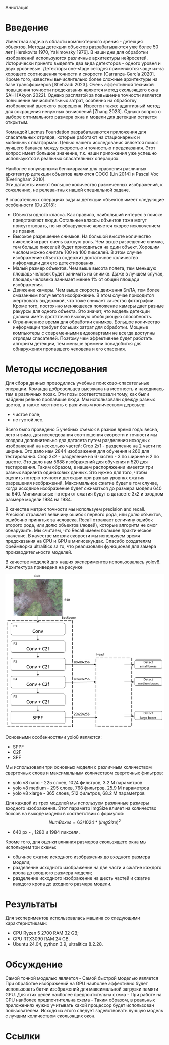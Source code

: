 Аннотация 

# Введение

Известная задача в области компьютерного зрения - детекция объектов. 
Методы детекции объектов разрабатываются уже более 50 лет [Herskovits 1970, Yakimovsky 1976]. 
В наши дни для обработки изображений используются различные архитектуры нейросетей. 
Исторически принято выделять два вида детекторов - одного уровня и двух уровневые. 
Детекторы one-stage сегодня применяются чаще из-за хорошего соотношения точности и скорости [Carranza-García 2020]. 
Кроме того, известны вычислительно более сложные архитектуры на базе трансформеров [Shehzadi 2023]. 
Очень эффективной техникой повышения точности предсказания является метод скользящего окна SAHI [Akyon 2022]. 
Однако расплатой за повышение точности является повышение вычислительных затрат, особенно на обработку изображений высокого разрешеня. 
Известен также адаптивный метод для сокращения ненужных вычислений [Zhang 2023]. 
Однако вопрос о выборе оптимального размера окна и модели для детекции остается открытым.  

Командой Lacmus Foundation разрабатываются приложения для спасательных отрядов, которые работают на стационарных и мобильных платформах. 
Целью нашего исследования является поиск лучшего баланса между скоростью и точностью предсказания. 
Этот вопрос имеет большое значение, т.к. наши приложения уже успешно используются в реальных спасательных операциях.  

Наиболее популярными бенчмарками для сравнения различных архитектур детекции объектов являются COCO [Lin 2014] и Pascal Voc [Everingham 2010].     
Эти датасеты имеют большое количество размеченных изображений, к сожалению, не релевантных нашей специальной задаче.  

В спасательных операциях задача детекции объектов имеет следующие особенности [Du 2018]: 
- Объекты одного класса. Как правило, наибольший интерес в поиске представляют люди. Остальные классы объектов тоже могут присутствовать, но их обнаружение является скорее исключением из правил. 
- Высокое разрешение снимков. На большой высоте количество пикселей играет очень важную роль. Чем выше разрешение снимка, тем больше пикселей будет приходиться на один объект. Хорошим числом можно считать 100 на 100 пикселей. В этом случае изображение объекта содержит достаточное количество информации для его детектирования.  
- Малый размер объектов. Чем выше высота полета, тем меньшую площадь человек будет занимать на снимке. Даже в лучшем случае, площадь человека занимает менее 1% от общей площади изображения.     
- Движение камеры. Чем выше скорость движения БпЛА, тем более смазанным получается изображение. В этом случае приходится жертвовать выдержкой, что тоже снижает качество фотографии. Кроме того, постоянно меняющееся положение камеры дает разные ракурсы для одного объекта. Это значит, что модель детекции должна иметь достаточно высокую обобщающую способность. 
- Ограниченное время для обработки снимков. Большое количество информации требует больших затрат для обработки. Мощные компьютеры с современными видеокартами не всегда доступны отрядам спасателей. Поэтому чем эффективнее будет работать алгоритм детекции, тем меньше времени понадобится для обнаружения пропавшего человека и его спасения.  


# Методы исследования

Для сбора данных проводились учебные поисково-спасательные операции. 
Команда добровольцев выезжала на местность и находилась там в различных позах. 
Эти позы соответствовали тому, как были найдены рельно пропавшие люди. 
Мы использовали одежду разных цветов, а также местность с различным количеством деревьев: 
- чистое поле;
- не густой лес.

Всего было проведено 5 учебных съемок в разное время года: весна, лето и зима. 
для исследования соотношения скорости и точности мы создали дополнительно два датасета путем разделения исходных изображений на несколько частей: 
Crop 2x1 - разделение на 2 части по ширине. Это дало нам 2844 изображения для обучения и 260 для тестирования. 
Crop 3x2 - разделение на 6 частей - 3 по ширине и 2 по высоте. Это дало нам 5688 изображений для обучения и 520 для тестирования. 
Таким образом, в нашем распоряжении имеется три разных варианта одинаковых данных. 
Это нужно для того, чтобы оценить потерю точности детекции при разных уровнях сжатия разрешения изображений. 
Максимальное сжатие будет в том случае, когда исходное изображение будет сжиматься до размера модели 640 на 640. 
Минимальные потери от сжатия будут в датасете 3x2 и входном размере модели 1984 на 1984.  

В качестве метрик точности мы используем precision and recall. 
Precision отражает величину ошибок первого рода, или долю объектов, ошибочно принятых за человека. 
Recall отражает величину ошибок второго рода, или долю объектов (людей), которые алгоритм не смог обнаружить. 
Мы считаем, что Recall имеем большее практическое значение. 
В качестве метрик скорости мы используем время предсказания на CPU и GPU в милисекундах. 
Спасибо создателям фреймворка ultralitics за то, что реализовали функционал для замера производительности моделей. 

В качестве моделей для наших экспериментов использовалась yolov8. 
Архитектура приведена на рисунке 

![Архитектура yolo](doc/5.png)

Основными особенностями yolo8 являются: 
- SPPF
- C2F
- SPF 

Мы использовали три основных модели с различным количеством сверточных слоев и максимальным количеством сверточных фильтров: 
- yolo v8 nano - 225 слоев, 1024 фильтров,  3.2 M параметров
- yolo v8 medium - 295 слоев, 768 фильтров, 25.9 M параметров
- yolo v8 xlarge - 365 слоев, 512 фильтров, 68.2 M параметров

Для каждой из трех моделей мы используем различные размеры входного изображения. 
Этот параметр ImgSize влияет на количество боксов на выходе модели в соответствии с формулой: 
$$NumBoxes = 63/1024*(ImgSize)^2$$
- 640 px - , 1280 и 1984 пикселя. 

Кроме того, для оценки влияния размеров скользящего окна мы используем три схемы:
- обычное сжатие исходного изображения до входного размера модели;
- разделение исходного изображение на две части и сжатие каждого кропа до входного размера модели;
- разделение исходного изображение на шесть частей и сжатие каждого кропа до входного размера модели. 

# Результаты

Для экспериментов использовалась машина со следующими характеристиками:
- CPU Ryzen 5 2700 RAM 32 GB;
- GPU RTX3090 RAM 24 GB.
- Ubuntu 24.04, python 3.9, ultralitics 8.2.28.


# Обсуждение

Самой точной моделью является - 
Самой быстрой моделью является 
При обработке изображений на GPU наиболее эффективно будет использовать батчи изображений для максимальной загрузки памяти GPU. 
Для этих целей наиболее предпочтительна схема - 
При работе на CPU наиболее предпочтительна схема - 
Таким образом, в реальных приложениях нужно учитывать какой процессор будет использован пользователем. 
Исходя из этого следует задействовать лучшую модель с лучшим количеством скользящих окон. 

# Ссылки

